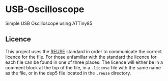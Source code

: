 <!-- 
SPDX-FileCopyrightText: 2022 Matthew Nickson <mnickson@sidingsmedia.com>

SPDX-License-Identifier: CC-BY-SA-4.0
-->

# USB-Oscilloscope

Simple USB Oscilloscope using ATTiny85

## Licence
This project uses the [REUSE](https://reuse.software) standard in order
to communicate the correct licence for the file. For those unfamiliar
with the standard the licence for each file can be found in one of three
places. The licence will either be in a comment block at the top of the
file, in a `.license` file with the same name as the file, or in the
dep5 file located in the `.reuse` directory.

